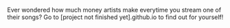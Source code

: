 Ever wondered how much money artists make everytime you stream one of their songs? Go to [project not finished yet].github.io to find out for yourself!
